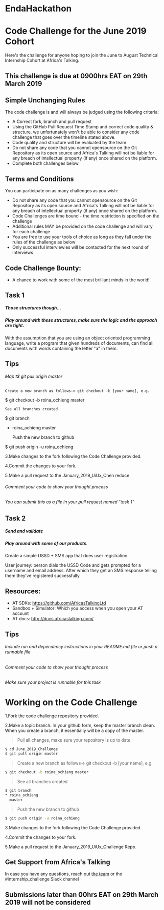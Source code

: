 # EndaHackathon

# Code Challenge for the June 2019 Cohort

Here's the challenge for anyone hoping to join the June to August Technical Internship Cohort at Africa's Talking. 

## This challenge is due at 0900hrs EAT on 29th March 2019

## Simple Unchanging Rules
The code challenge is and will always be judged using the following criteria:
  - A Correct fork, branch and pull request
  - Using the GitHub Pull Request Time Stamp and correct code quality & structure, we unfortunately won't be able to consider any code challenge that goes over the timeline stated above.
  - Code quality and structure will be evaluated by the team
  - Do not share any code that you cannot opensource on the Git Repository as its open source and Africa's Talking will not be liable for any breach of intellectual property (if any) once shared on the platform.
  - Complete both challenges below

## Terms and Conditions
You can participate on as many challenges as you wish:
  - Do not share any code that you cannot opensource on the Git Repository as its open source and Africa's Talking will not be liable for any breach of intellectual property (if any) once shared on the platform.
  - Code Challenges are time bound - the time restriction is specified on the challenge
  - Additional rules MAY be provided on the code challenge and will vary for each challenge
  - You are free to use your tools of choice as long as they fall under the rules of the challenge as below
  - Only successful interviewies will be contacted for the next round of interviews

## Code Challenge Bounty:
  - A chance to work with some of the most brilliant minds in the world!
  
## Task 1
##### Those structures though...
##### Play around with these structures, make sure the logic and the approach are tight.

With the assumption that you are using an object oriented programming language, write a program that given hundreds of documents, can find all documents with words containing the letter "a" in them.

## Tips
###### Map t$ git pull origin master

    Create a new branch as follows-> git checkout -b [your name], e.g.

$ git checkout -b roina_ochieng master

    See all branches created

$ git branch
* roina_ochieng
  master

    Push the new branch to github

$ git push origin -u roina_ochieng

3.Make changes to the fork following the Code Challenge provided.

4.Commit the changes to your fork.

5.Make a pull request to the January_2019_UiUx_Chen reduce
###### Comment your code to show your thought process
###### You can submit this as a file in your pull request named "task 1"


## Task 2
##### Send and validate
##### Play around with some of our products.

Create a simple USSD + SMS app that does user registration.

User journey: person dials the USSD Code and gets prompted for a username and email address. After which they get an SMS response telling them they've registered successfully

## Resources: 
- AT SDKs: https://github.com/AfricasTalkingLtd
- Sandbox + Simulator: Which you access when you open your AT account
- AT docs: http://docs.africastalking.com/

## Tips
###### Include run and dependency instructions in your README.md file or push a runnable file
###### Comment your code to show your thought process
###### Make sure your project is runnable for this task

# Working on the Code Challenge
1.Fork the code challenge repository provided.

2.Make a topic branch. In your github form, keep the master branch clean. When you create a branch, it essentially will be a copy of the master.

>Pull all changes, make sure your repository is up to date

```sh
$ cd June_2019_Challenge
$ git pull origin master
```

>Create a new branch as follows-> git checkout -b [your name], e.g.

```sh
$ git checkout -b roina_ochieng master
```

>See all branches created

```sh
$ git branch
* roina_ochieng
  master
```

>Push the new branch to github

```sh
$ git push origin -u roina_ochieng
```

3.Make changes to the fork following the Code Challenge provided.

4.Commit the changes to your fork.

5.Make a pull request to the January_2019_UiUx_Challenge Repo.

## Get Support from Africa's Talking
In case you have any questions, reach out [the team](mailto:talent@africastalking.com) or the #internship_challenge Slack channel

## Submissions later than 00hrs EAT on 29th March 2019 will not be considered






